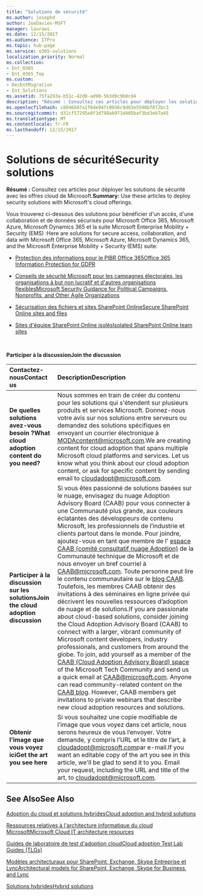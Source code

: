 ```yaml
---
title: "Solutions de sécurité"
ms.author: josephd
author: JoeDavies-MSFT
manager: laurawi
ms.date: 12/15/2017
ms.audience: ITPro
ms.topic: hub-page
ms.service: o365-solutions
localization_priority: Normal
ms.collection:
- Ent_O365
- Ent_O365_Top
ms.custom:
- DecEntMigration
- Ent_Solutions
ms.assetid: 75fa293a-b51c-42d0-ad90-5b3d9c9b0cd4
description: "Résumé : Consultez ces articles pour déployer les solutions de sécurité avec les offres cloud de Microsoft."
ms.openlocfilehash: c8046b87a1f6de94fc0036c9d83e5598bf872bc3
ms.sourcegitcommit: d31cf57295e8f3d798ab971d405baf3bd3eb7a45
ms.translationtype: MT
ms.contentlocale: fr-FR
ms.lasthandoff: 12/15/2017
---
```

# <a name="security-solutions"></a><span data-ttu-id="26b95-103">Solutions de sécurité</span><span class="sxs-lookup"><span data-stu-id="26b95-103">Security solutions</span></span>

 <span data-ttu-id="26b95-104">**Résumé :** Consultez ces articles pour déployer les solutions de sécurité avec les offres cloud de Microsoft.</span><span class="sxs-lookup"><span data-stu-id="26b95-104">**Summary:** Use these articles to deploy security solutions with Microsoft's cloud offerings.</span></span>
  
<span data-ttu-id="26b95-105">Vous trouverez ci-dessous des solutions pour bénéficier d'un accès, d'une collaboration et de données sécurisés pour Microsoft Office 365, Microsoft Azure, Microsoft Dynamics 365 et la suite Microsoft Enterprise Mobility + Security (EMS) :</span><span class="sxs-lookup"><span data-stu-id="26b95-105">Here are solutions for secure access, collaboration, and data with Microsoft Office 365, Microsoft Azure, Microsoft Dynamics 365, and the Microsoft Enterprise Mobility + Security (EMS) suite:</span></span>

- [<span data-ttu-id="26b95-106">Protection des informations pour le PIBR Office 365</span><span class="sxs-lookup"><span data-stu-id="26b95-106">Office 365 Information Protection for GDPR</span></span>](office-365-information-protection-for-gdpr.md)
  
- [<span data-ttu-id="26b95-107">Conseils de sécurité Microsoft pour les campagnes électorales, les organisations à but non lucratif et d'autres organisations flexibles</span><span class="sxs-lookup"><span data-stu-id="26b95-107">Microsoft Security Guidance for Political Campaigns, Nonprofits, and Other Agile Organizations</span></span>](microsoft-security-guidance-for-political-campaigns-nonprofits-and-other-agile-o.md)
    
- [<span data-ttu-id="26b95-108">Sécurisation des fichiers et sites SharePoint Online</span><span class="sxs-lookup"><span data-stu-id="26b95-108">Secure SharePoint Online sites and files</span></span>](secure-sharepoint-online-sites-and-files.md)
    
- [<span data-ttu-id="26b95-109">Sites d'équipe SharePoint Online isolés</span><span class="sxs-lookup"><span data-stu-id="26b95-109">Isolated SharePoint Online team sites</span></span>](isolated-sharepoint-online-team-sites.md)
<br/>
    
<span data-ttu-id="26b95-110">**Participer à la discussion**</span><span class="sxs-lookup"><span data-stu-id="26b95-110">**Join the discussion**</span></span>

|<span data-ttu-id="26b95-111">**Contactez-nous**</span><span class="sxs-lookup"><span data-stu-id="26b95-111">**Contact us**</span></span>|<span data-ttu-id="26b95-112">**Description**</span><span class="sxs-lookup"><span data-stu-id="26b95-112">**Description**</span></span>|
|:-----|:-----|
|<span data-ttu-id="26b95-113">**De quelles solutions avez-vous besoin ?**</span><span class="sxs-lookup"><span data-stu-id="26b95-113">**What cloud adoption content do you need?**</span></span> <br/> |<span data-ttu-id="26b95-p101">Nous sommes en train de créer du contenu pour les solutions qui s'étendent sur plusieurs produits et services Microsoft. Donnez-nous votre avis sur nos solutions entre serveurs ou demandez des solutions spécifiques en envoyant un courrier électronique à [MODAcontent@microsoft.com](mailto:cloudadopt@microsoft.com?Subject=[Cloud%20Adoption%20Content%20Feedback]:%20).</span><span class="sxs-lookup"><span data-stu-id="26b95-p101">We are creating content for cloud adoption that spans multiple Microsoft cloud platforms and services. Let us know what you think about our cloud adoption content, or ask for specific content by sending email to [cloudadopt@microsoft.com](mailto:cloudadopt@microsoft.com?Subject=[Cloud%20Adoption%20Content%20Feedback]:%20).  </span></span><br/> |
|<span data-ttu-id="26b95-116">**Participer à la discussion sur les solutions**</span><span class="sxs-lookup"><span data-stu-id="26b95-116">**Join the cloud adoption discussion**</span></span> <br/> |<span data-ttu-id="26b95-p102">Si vous êtes passionné de solutions basées sur le nuage, envisagez du nuage Adoption Advisory Board (CAAB) pour vous connecter à une Communauté plus grande, aux couleurs éclatantes des développeurs de contenu Microsoft, les professionnels de l’industrie et clients partout dans le monde. Pour joindre, ajoutez-vous en tant que membre de l' [espace CAAB (comité consultatif nuage Adoption)](https://aka.ms/caab) de la Communauté technique de Microsoft et de nous envoyer un bref courriel à [CAAB@microsoft.com](mailto:caab@microsoft.com?Subject=I%20just%20joined%20the%20Cloud%20Adoption%20Advisory%20Board!). Toute personne peut lire le contenu communautaire sur le [blog CAAB](https://blogs.technet.com/b/solutions_advisory_board/). Toutefois, les membres CAAB obtenir des invitations à des séminaires en ligne privée qui décrivent les nouvelles ressources d’adoption de nuage et de solutions.</span><span class="sxs-lookup"><span data-stu-id="26b95-p102">If you are passionate about cloud-based solutions, consider joining the Cloud Adoption Advisory Board (CAAB) to connect with a larger, vibrant community of Microsoft content developers, industry professionals, and customers from around the globe. To join, add yourself as a member of the [CAAB (Cloud Adoption Advisory Board) space](https://aka.ms/caab) of the Microsoft Tech Community and send us a quick email at [CAAB@microsoft.com](mailto:caab@microsoft.com?Subject=I%20just%20joined%20the%20Cloud%20Adoption%20Advisory%20Board!). Anyone can read community-related content on the [CAAB blog](https://blogs.technet.com/b/solutions_advisory_board/). However, CAAB members get invitations to private webinars that describe new cloud adoption resources and solutions.  </span></span><br/> |
|<span data-ttu-id="26b95-120">**Obtenir l'image que vous voyez ici**</span><span class="sxs-lookup"><span data-stu-id="26b95-120">**Get the art you see here**</span></span> <br/> |<span data-ttu-id="26b95-p103">Si vous souhaitez une copie modifiable de l’image que vous voyez dans cet article, nous serons heureux de vous l’envoyer. Votre demande, y compris l’URL et le titre de l’art, à [cloudadopt@microsoft.com](mailto:cloudadopt@microsoft.com?subject=[Art%20Request]:%20)par e-mail.</span><span class="sxs-lookup"><span data-stu-id="26b95-p103">If you want an editable copy of the art you see in this article, we'll be glad to send it to you. Email your request, including the URL and title of the art, to [cloudadopt@microsoft.com](mailto:cloudadopt@microsoft.com?subject=[Art%20Request]:%20).  </span></span><br/> |
   
## <a name="see-also"></a><span data-ttu-id="26b95-123">See Also</span><span class="sxs-lookup"><span data-stu-id="26b95-123">See Also</span></span>

[<span data-ttu-id="26b95-124">Adoption du cloud et solutions hybrides</span><span class="sxs-lookup"><span data-stu-id="26b95-124">Cloud adoption and hybrid solutions</span></span>](cloud-adoption-and-hybrid-solutions.md)
  
[<span data-ttu-id="26b95-125">Ressources relatives à l'architecture informatique du cloud Microsoft</span><span class="sxs-lookup"><span data-stu-id="26b95-125">Microsoft Cloud IT architecture resources</span></span>](microsoft-cloud-it-architecture-resources.md)
  
[<span data-ttu-id="26b95-126">Guides de laboratoire de test d'adoption cloud</span><span class="sxs-lookup"><span data-stu-id="26b95-126">Cloud adoption Test Lab Guides (TLGs)</span></span>](cloud-adoption-test-lab-guides-tlgs.md)
  
[<span data-ttu-id="26b95-127">Modèles architecturaux pour SharePoint, Exchange, Skype Entreprise et Lync</span><span class="sxs-lookup"><span data-stu-id="26b95-127">Architectural models for SharePoint, Exchange, Skype for Business, and Lync</span></span>](architectural-models-for-sharepoint-exchange-skype-for-business-and-lync.md)
  
[<span data-ttu-id="26b95-128">Solutions hybrides</span><span class="sxs-lookup"><span data-stu-id="26b95-128">Hybrid solutions</span></span>](hybrid-solutions.md)


